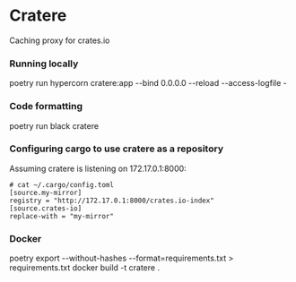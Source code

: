 # Cratere

Caching proxy for crates.io

### Running locally

poetry run hypercorn cratere:app --bind 0.0.0.0 --reload --access-logfile -


### Code formatting

poetry run black cratere


### Configuring cargo to use cratere as a repository

Assuming cratere is listening on 172.17.0.1:8000:

```
# cat ~/.cargo/config.toml
[source.my-mirror]
registry = "http://172.17.0.1:8000/crates.io-index"
[source.crates-io]
replace-with = "my-mirror"
```

### Docker

poetry export --without-hashes --format=requirements.txt > requirements.txt
docker build -t cratere .
